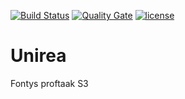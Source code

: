 [![Build Status](https://travis-ci.org/Noord-Korea/Unirea.svg?branch=masterClient)](https://travis-ci.org/Noord-Korea/Unirea)
[![Quality Gate](https://sonarcloud.io/api/badges/gate?key=groupId:Unirea:masterClient)](https://sonarcloud.io/dashboard/index/groupId:Unirea:masterClient)
[![license](https://img.shields.io/badge/license-GNU%20GPL%20v3.0-blue.svg)](https://github.com/Noord-Korea/Unirea/blob/developmentServer/LICENSE)
# Unirea
Fontys proftaak S3
